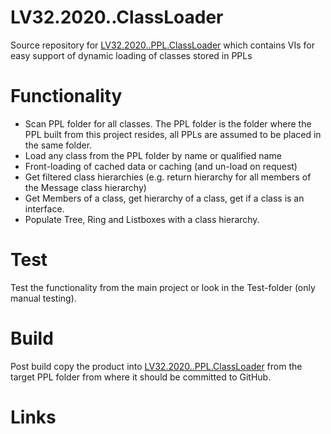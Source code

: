 # LV32.2020..ClassLoader
Source repository for [LV32.2020..PPL.ClassLoader][1] which contains VIs for easy support of dynamic loading of classes stored in PPLs

# Functionality
- Scan PPL folder for all classes. The PPL folder is the folder where the PPL built from this project resides, all PPLs are assumed to be placed in the same folder.
- Load any class from the PPL folder by name or qualified name
- Front-loading of cached data or caching (and un-load on request)
- Get filtered class hierarchies (e.g. return hierarchy for all members of the Message class hierarchy)
- Get Members of a class, get hierarchy of a class, get if a class is an interface.
- Populate Tree, Ring and Listboxes with a class hierarchy.

# Test
Test the functionality from the main project or look in the Test-folder (only manual testing).

# Build
Post build copy the product into [LV32.2020..PPL.ClassLoader][1] from the target PPL folder from where it should be committed to GitHub.

# Links
[1]: https://github.com/HenrikDueholm/LV32.2020..PPL.ClassLoader